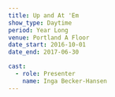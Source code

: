 ```yaml
---
title: Up and At 'Em
show_type: Daytime
period: Year Long
venue: Portland A Floor
date_start: 2016-10-01
date_end: 2017-06-30

cast:
  - role: Presenter
    name: Inga Becker-Hansen
---
```

